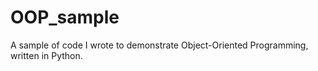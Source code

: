 # OOP_sample
A sample of code I wrote to demonstrate Object-Oriented Programming, written in Python.
